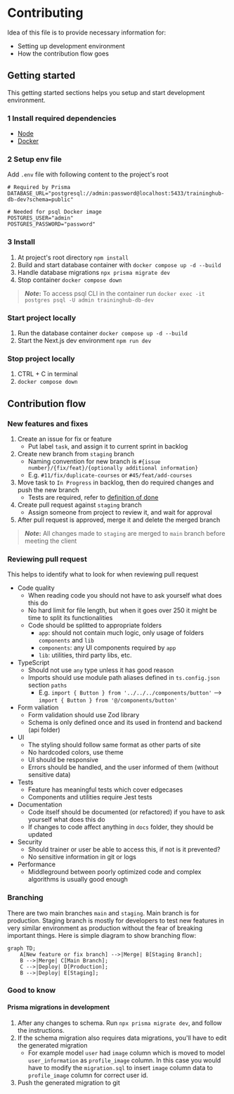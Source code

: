 # Contributing

Idea of this file is to provide necessary information for:
* Setting up development environment
* How the contribution flow goes

## Getting started

This getting started sections helps you setup and start development environment.

### 1 Install required dependencies

* [Node](https://nodejs.org/en/download)
* [Docker](https://docs.docker.com/engine/install/)

### 2 Setup env file

Add `.env` file with following content to the project's root
```
# Required by Prisma
DATABASE_URL="postgresql://admin:password@localhost:5433/traininghub-db-dev?schema=public"

# Needed for psql Docker image
POSTGRES_USER="admin"
POSTGRES_PASSWORD="password"
```

### 3 Install 

1. At project's root directory `npm install`
2. Build and start database container with `docker compose up -d --build`
3. Handle database migrations `npx prisma migrate dev`
4. Stop container `docker compose down`

> **_Note_:**  To access psql CLI in the container run `docker exec -it postgres psql -U admin traininghub-db-dev`

### Start project locally

1. Run the database container `docker compose up -d --build`
2. Start the Next.js dev environment `npm run dev`

### Stop project locally

1. CTRL + C in terminal
2. `docker compose down`

## Contribution flow

### New features and fixes

1. Create an issue for fix or feature
   * Put label `task`, and assign it to current sprint in backlog
2. Create new branch from `staging` branch
   * Naming convention for new branch is `#{issue number}/{fix/feat}/{optionally additional information}`
   * E.g. `#11/fix/duplicate-courses` or `#45/feat/add-courses`
3. Move task to `In Progress` in backlog, then do required changes and push the new branch
   * Tests are required, refer to [definition of done](./definition-of-done.md)
4. Create pull request against `staging` branch
   * Assign someone from project to review it, and wait for approval
5. After pull request is approved, merge it and delete the merged branch

> **_Note_:**  All changes made to `staging` are merged to `main` branch before meeting the client

### Reviewing pull request

This helps to identify what to look for when reviewing pull request

* Code quality
  * When reading code you should not have to ask yourself what does this do
  * No hard limit for file length, but when it goes over 250 it might be time to split its functionalities
  * Code should be splitted to appropriate folders
    * `app`: should not contain much logic, only usage of folders `components` and `lib`
    * `components`: any UI components required by `app`
    * `lib`: utilities, third party libs, etc.
* TypeScript
  * Should not use `any` type unless it has good reason
  * Imports should use module path aliases defined in `ts.config.json` section `paths`
    * E.g. `import { Button } from '../../../components/button'` --> `import { Button } from '@/components/button'`
* Form valiation
  * Form validation should use Zod library
  * Schema is only defined once and its used in frontend and backend (api folder)
* UI
  * The styling should follow same format as other parts of site
  * No hardcoded colors, use theme
  * UI should be responsive
  * Errors should be handled, and the user informed of them (without sensitive data)
* Tests
  * Feature has meaningful tests which cover edgecases
  * Components and utilities require Jest tests
* Documentation
  * Code itself should be documented (or refactored) if you have to ask yourself what does this do
  * If changes to code affect anything in `docs` folder, they should be updated
* Security
  * Should trainer or user be able to access this, if not is it prevented?
  * No sensitive information in git or logs
* Performance
  * Middleground between poorly optimized code and complex algorithms is usually good enough

### Branching

There are two main branches `main` and `staging`. Main branch is for production. Staging branch
is mostly for developers to test new features in very similar environment as production without the
fear of breaking important things. Here is simple diagram to show branching flow:
```mermaid
graph TD;
    A[New feature or fix branch] -->|Merge| B[Staging Branch];
    B -->|Merge| C[Main Branch];
    C -->|Deploy| D[Production];
    B -->|Deploy| E[Staging];
```

### Good to know

#### Prisma migrations in development

1. After any changes to schema. Run `npx prisma migrate dev`, and follow the instructions.
2. If the schema migration also requires data migrations, you'll have to edit the generated migration
   * For example model `user` had `image` column which is moved to model `user_information` as `profile_image` column. In this case you would have to modify the `migration.sql` to insert `image` column data to `profile_image` column for correct user id.
3. Push the generated migration to git
